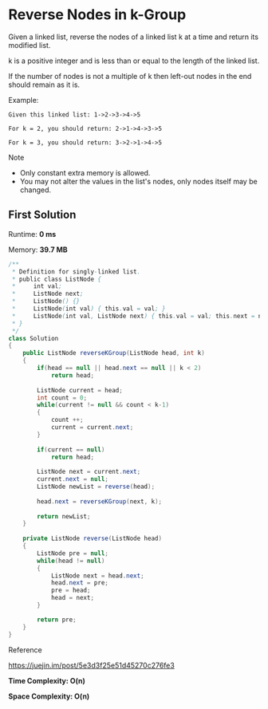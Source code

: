 # Reverse Nodes in k-Group

Given a linked list, reverse the nodes of a linked list k at a time and return its modified list.

k is a positive integer and is less than or equal to the length of the linked list. 

If the number of nodes is not a multiple of k then left-out nodes in the end should remain as it is.

Example:

```
Given this linked list: 1->2->3->4->5

For k = 2, you should return: 2->1->4->3->5

For k = 3, you should return: 3->2->1->4->5
```

Note

* Only constant extra memory is allowed.
* You may not alter the values in the list's nodes, only nodes itself may be changed.


## First Solution

Runtime: **0 ms**

Memory: **39.7 MB**

```java
/**
 * Definition for singly-linked list.
 * public class ListNode {
 *     int val;
 *     ListNode next;
 *     ListNode() {}
 *     ListNode(int val) { this.val = val; }
 *     ListNode(int val, ListNode next) { this.val = val; this.next = next; }
 * }
 */
class Solution 
{
    public ListNode reverseKGroup(ListNode head, int k) 
    {
        if(head == null || head.next == null || k < 2)
            return head;
        
        ListNode current = head;
        int count = 0;
        while(current != null && count < k-1)
        {
            count ++;
            current = current.next;
        }
        
        if(current == null)
            return head;
        
        ListNode next = current.next;
        current.next = null;
        ListNode newList = reverse(head);
        
        head.next = reverseKGroup(next, k);
        
        return newList;
    }
    
    private ListNode reverse(ListNode head)
    {
        ListNode pre = null;
        while(head != null)
        {
            ListNode next = head.next;
            head.next = pre;
            pre = head;
            head = next;
        }

        return pre;
    }
}
```

Reference

https://juejin.im/post/5e3d3f25e51d45270c276fe3

**Time Complexity: O(n)** 

**Space Complexity: O(n)**